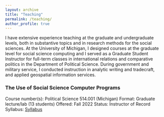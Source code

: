 ```yaml
---
layout: archive
title: "Teaching"
permalink: /teaching/
author_profile: true
---
```


I have extensive experience teaching at the graduate and undergraduate levels, both in substantive topics and in research methods for the social sciences. At the University of Michigan, I designed courses at the graduate level for social science computing and I served as a Graduate Student Instructor for full-term classes in international relations and comparative politics in the Department of Political Science. During government and military service, I conducted instruction in analytic writing and tradecraft, and applied geospatial information services.

### The Use of Social Science Computer Programs

Course number(s): Political Science 514.001 (Michigan)
Format: Graduate lecture/lab (13 students)
Offered: Fall 2022
Status: Instructor of Record
Syllabus: [Syllabus](/files/Curriculum_Vitae_short.pdf)


